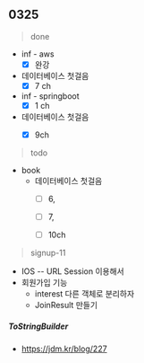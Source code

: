 ## 0325

> done

- inf - aws
  - [x] 완강
- 데이터베이스 첫걸음
  - [x] 7 ch
- inf - springboot
  - [x] 1 ch
- 데이터베이스 첫걸음
  - [x] 9ch


> todo

- book
  - 데이터베이스 첫걸음
    - [ ] 6,
    - [ ] 7,
    - [ ] 10ch



> signup-11

- IOS -- URL Session 이용해서
- 회원가입 기능
  - interest 다른 객체로 분리하자
  - JoinResult 만들기



##### ToStringBuilder

- https://jdm.kr/blog/227